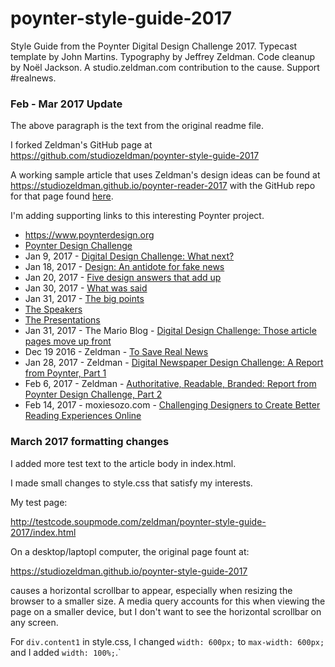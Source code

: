 # poynter-style-guide-2017

Style Guide from the Poynter Digital Design Challenge 2017. Typecast template by John Martins. Typography by Jeffrey Zeldman. Code cleanup by Noël Jackson. A studio.zeldman.com contribution to the cause. Support #realnews.


### Feb - Mar 2017 Update

The above paragraph is the text from the original readme file.

I forked Zeldman's GitHub page at <https://github.com/studiozeldman/poynter-style-guide-2017>

A working sample article that uses Zeldman's design ideas can be found at <https://studiozeldman.github.io/poynter-reader-2017> with the GitHub repo for that page found [here](https://github.com/studiozeldman/poynter-reader-2017).


I'm adding supporting links to this interesting Poynter project.

* <https://www.poynterdesign.org>
* [Poynter Design Challenge](https://library.fora.tv/conference/poynter_digital_design_challenge)
* Jan 9, 2017 - [Digital Design Challenge: What next?](https://www.poynterdesign.org/blogs/2017/1/9/digital-design-challenge-what-next)
* Jan 18, 2017 - [Design: An antidote for fake news](https://www.poynterdesign.org/blogs/2017/1/18/design-an-antidote-for-fake-news)
* Jan 20, 2017 - [Five design answers that add up](https://www.poynterdesign.org/blogs/2017/1/20/five-design-answers-that-add-up)
* Jan 30, 2017 - [What was said](https://www.poynterdesign.org/blogs/2017/1/30/what-was-said)
* Jan 31, 2017 - [The big points](https://www.poynterdesign.org/blogs/2017/1/31/the-big-points)
* [The Speakers](https://www.poynterdesign.org/speakers)
* [The Presentations](https://www.poynterdesign.org/presentations)
* Jan 31, 2017 - The Mario Blog - [Digital Design Challenge: Those article pages move up front](http://garciamedia.com/blog/digital_design_challenge_those_article_pages_move_up_front)
* Dec 19 2016 - Zeldman - [To Save Real News](http://www.zeldman.com/2016/12/19/save-real-news)
* Jan 28, 2017 - Zeldman - [Digital Newspaper Design Challenge: A Report from Poynter, Part 1](http://www.zeldman.com/2017/01/28/digital-newspaper-design-challenge-report-poynter-part-1/)
* Feb 6, 2017 - Zeldman - [Authoritative, Readable, Branded: Report from Poynter Design Challenge, Part 2](http://www.zeldman.com/2017/02/06/readable-branded-design)
* Feb 14, 2017 - moxiesozo.com - [Challenging Designers to Create Better Reading Experiences Online](https://moxiesozo.com/2017/02/14/roger-black-challenging-designers-create-better-reading-experiences-online)


### March 2017 formatting changes

I added more test text to the article body in index.html.

I made small changes to style.css that satisfy my interests.

My test page:

<http://testcode.soupmode.com/zeldman/poynter-style-guide-2017/index.html>

On a desktop/laptopl computer, the original page fount at:

<https://studiozeldman.github.io/poynter-style-guide-2017>

causes a horizontal scrollbar to appear, especially when resizing the browser to a smaller size. A media query accounts for this when viewing the page on a smaller device, but I don't want to see the horizontal scrollbar on any screen.

For `div.content1` in style.css, I changed `width: 600px;` to `max-width: 600px;` and I added `width: 100%;`.`

